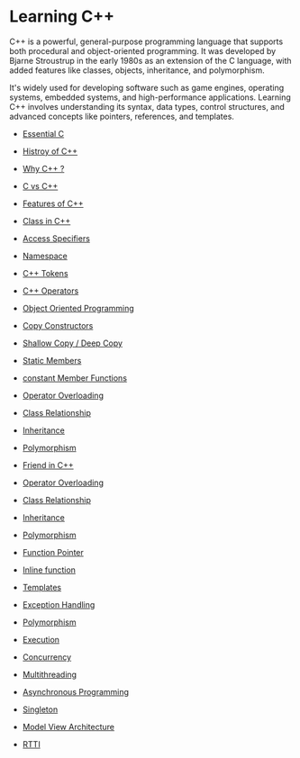 # Learning C++
C++ is a powerful, general-purpose programming language that supports both procedural and object-oriented programming. It was developed by Bjarne Stroustrup in the early 1980s as an extension of the C language, with added features like classes, objects, inheritance, and polymorphism. 

It's widely used for developing software such as game engines, operating systems, embedded systems, and high-performance applications. Learning C++ involves understanding its syntax, data types, control structures, and advanced concepts like pointers, references, and templates.

- <a href="https://github.com/RaviTambade/TFLCPP/blob/main/Notes/C/cprogramming.md">Essential C</a>
- <a href="https://github.com/RaviTambade/TFLCPP/blob/main/Notes/CPP/historycpp.md">Histroy of C++</a>
- <a href="https://github.com/RaviTambade/tflcpp/tree/main/Notes/CPP/whycpp.md">Why C++ ?</a>
- <a href="https://github.com/RaviTambade/tflcpp/tree/main/Notes/CPP/cvscpp.md">C vs C++</a>
- <a href="https://github.com/RaviTambade/tflcpp/tree/main/Notes/CPP/featuresofcpp.md">Features of C++</a>
- <a href="https://github.com/RaviTambade/tflcpp/tree/main/Notes/CPP/class.md">Class in C++</a>
- <a href="https://github.com/RaviTambade/tflcpp/tree/main/Notes/CPP/accessspecifiers.md">Access Specifiers</a>
- <a href="https://github.com/RaviTambade/ycp/blob/main/notes/CPP/copyconstructor.md">Namespace</a>
- <a href="https://github.com/RaviTambade/tflcpp/tree/main/Notes/CPP/cpptokens.md">C++ Tokens</a>
- <a href="https://github.com/RaviTambade/tflcpp/tree/main/Notes/CPP/operators.md">C++ Operators</a>
- <a href="https://github.com/RaviTambade/tflcpp/tree/main/Notes/CPP/oops.md">Object Oriented Programming</a>

- <a href="https://github.com/RaviTambade/tflcpp/tree/main/Notes/CPP/copyconstructor.md">Copy Constructors</a>

- <a href="https://github.com/RaviTambade/tflcpp/tree/main/Notes/CPP/shallowdeep.md">Shallow Copy / Deep Copy</a>
- <a href="https://github.com/RaviTambade/tflcpp/tree/main/Notes/CPP/staticmembers.md">Static Members</a>
- <a href="https://github.com/RaviTambade/tflcpp/tree/main/Notes/CPP/constantfunction.md">constant Member Functions</a>
- <a href="https://github.com/RaviTambade/tflcpp/tree/main/Notes/CPP/operatoroverloading.md">Operator Overloading</a>
- <a href="https://github.com/RaviTambade/tflcpp/tree/main/Notes/CPP/hasaisa.md">Class Relationship</a>
- <a href="https://github.com/RaviTambade/tflcpp/tree/main/Notes/CPP/inheritance.md">Inheritance</a>
- <a href="https://github.com/RaviTambade/tflcpp/tree/main/Notes/CPP/polymorphism.md">Polymorphism</a>

- <a href="https://github.com/RaviTambade/tflcpp/tree/main/Notes/CPP/friendincpp.md">Friend in C++</a>
- <a href="https://github.com/RaviTambade/tflcpp/tree/main/Notes/CPP/operatoroverloading.md">Operator Overloading</a>
- <a href="https://github.com/RaviTambade/tflcpp/tree/main/Notes/CPP/hasaisa.md">Class Relationship</a>
- <a href="https://github.com/RaviTambade/tflcpp/tree/main/Notes/CPP/inheritance.md">Inheritance</a>
- <a href="https://github.com/RaviTambade/tflcpp/tree/main/Notes/CPP/polymorphism.md">Polymorphism</a>
- <a href="https://github.com/RaviTambade/TFLCPP/blob/main/Notes/C/functionpointer.md">Function Pointer</a>
- <a href="https://github.com/RaviTambade/tflcpp/tree/main/Notes/CPP/inlinefunction.md">Inline function</a>
- <a href="https://github.com/RaviTambade/tflcpp/tree/main/Notes/CPP/template.md">Templates</a>
- <a href="https://github.com/RaviTambade/tflcpp/tree/main/Notes/CPP/exceptionhandling.md">Exception Handling</a>
- <a href="https://github.com/RaviTambade/tflcpp/tree/main/Notes/CPP/polymorphism.md">Polymorphism</a>
- <a href="https://github.com/RaviTambade/tflcpp/tree/main/Notes/CPP/execution.md">Execution</a>
- <a href="https://github.com/RaviTambade/tflcpp/tree/main/Notes/CPP/concurrency.md">Concurrency</a>
- <a href="https://github.com/RaviTambade/tflcpp/tree/main/Notes/CPP/multithreading.md">Multithreading</a>
- <a href="https://github.com/RaviTambade/tflcpp/tree/main/Notes/CPP/asyncfuture.md">Asynchronous Programming</a>
- <a href="https://github.com/RaviTambade/tflcpp/tree/main/Notes/CPP/singleton.md">Singleton</a>
- <a href="https://github.com/RaviTambade/tflcpp/tree/main/Notes/CPP/modelview.md">Model View Architecture</a>
- <a href="https://github.com/RaviTambade/tflcpp/tree/main/Notes/CPP/rtti.md">RTTI</a>